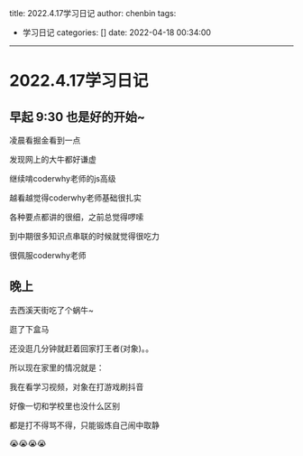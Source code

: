 title: 2022.4.17学习日记
author: chenbin
tags:
  - 学习日记
categories: []
date: 2022-04-18 00:34:00
---
# 2022.4.17学习日记

## 早起 9:30 也是好的开始~

凌晨看掘金看到一点

发现网上的大牛都好谦虚

继续啃coderwhy老师的js高级

越看越觉得coderwhy老师基础很扎实

各种要点都讲的很细，之前总觉得啰嗦

到中期很多知识点串联的时候就觉得很吃力

很佩服coderwhy老师

## 晚上

去西溪天街吃了个蜗牛~

逛了下盒马

还没逛几分钟就赶着回家打王者(对象)。。

所以现在家里的情况就是：

我在看学习视频，对象在打游戏刷抖音

好像一切和学校里也没什么区别

都是打不得骂不得，只能锻炼自己闹中取静

😭😭😭😭